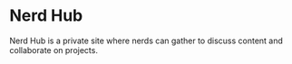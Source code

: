 # Nerd Hub
Nerd Hub is a private site where nerds can gather to discuss content and collaborate on projects.
